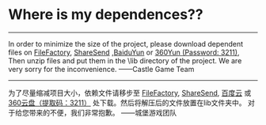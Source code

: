 ﻿# Where is my dependences??

---
In order to minimize the size of the project, please download dependent files on [FileFactory][1], [ShareSend][2] ,[BaiduYun][3] or [360Yun (Password: 3211)][4], Then unzip files and put them in the \lib directory of the project.
We are very sorry for the inconvenience. 
——Castle Game Team

---

为了尽量缩减项目大小，依赖文件请移步至 [FileFactory][1], [ShareSend][2], [百度云][3] 或 [360云盘（提取码：3211）][4] 处下载。然后将解压后的文件放置在lib文件夹中。
对于给您带来的不便，我们非常抱歉。
——城堡游戏团队


  [1]: http://www.filefactory.com/file/57hfyecdyks7/lib.7z
  [2]: http://sharesend.com/3melmlnc
  [3]: https://pan.baidu.com/s/1sljCirr
  [4]: https://yunpan.cn/c6sITGIGxDmHT